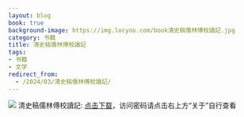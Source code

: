 ```yaml
---
layout: blog
book: true
background-image: https://img.locyoo.com/book清史稿儒林傅校讀記.jpg
category: 书籍
title: 清史稿儒林傅校讀記
tags:
- 书籍
- 文学
redirect_from:
  - /2024/03/清史稿儒林傅校讀記/
---
```

![](https://img.locyoo.com/book清史稿儒林傅校讀記.jpg)
清史稿儒林傅校讀記: <a name = "ref1" href="https://url18.ctfile.com/f/50983618-1353911413-1ebbf4?p=3619">点击下载</a>，访问密码请点击右上方“关于”自行查看